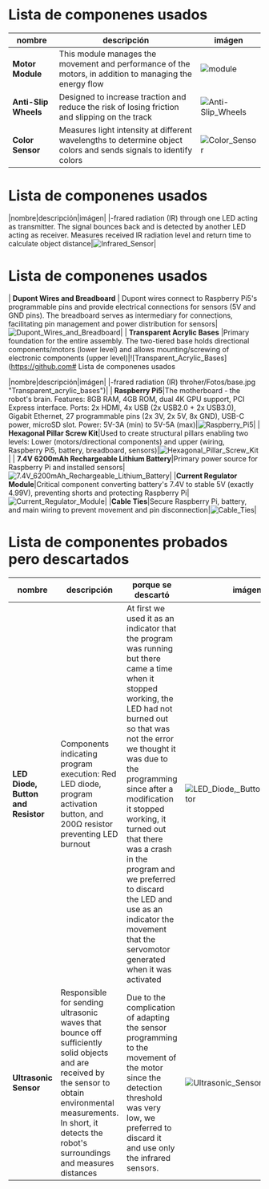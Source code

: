# Lista de componenes usados

|nombre|descripción|imágen|
|------|-----------|------|
| **Motor Module** | This module manages the movement and performance of the motors, in addition to managing the energy flow| ![module](https://github.com/nestoxuy/OSCORP/blob/main/other/Fotos/modulo_de_motores.jpg "motor module") |
| **Anti-Slip Wheels** |Designed to increase traction and reduce the risk of losing friction and slipping on the track |![Anti-Slip_Wheels](https://github.com/nestoxuy/OSCORP/blob/main/other/Fotos/ruedas_antiresbalantes.jpg "Anti-slip wheels")|
| **Color Sensor** |Measures light intensity at different wavelengths to determine object colors and sends signals to identify colors|![Color_Sensor](https://github.com/nestoxuy/OSCORP/blob/main/other/Fotos/sensor_de_color.jpg "Color_sensor")|
# Lista de componenes usados

|nombre|descripción|imágen|
|-frared radiation (IR) through one LED acting as transmitter. The signal bounces back and is detected by another LED acting as receiver. Measures received IR radiation level and return time to calculate object distance|![Infrared_Sensor](https://github.com/nestoxuy/OSCORP/blob/main/other/Fotos/sensor_infrarrojos.jpg "Infrared_sensor")|
# Lista de componenes usados
| **Dupont Wires and Breadboard** | Dupont wires connect to Raspberry Pi5's programmable pins and provide electrical connections for sensors (5V and GND pins). The breadboard serves as intermediary for connections, facilitating pin management and power distribution for sensors|![Dupont_Wires_and_Breadboard](https://github.com/nestoxuy/OSCORP/blob/main/other/Fotos/Proto_Board_y_cables_Dupont.jpeg "Dupont_wires_and_breadboard")|
| **Transparent Acrylic Bases** |Primary foundation for the entire assembly. The two-tiered base holds directional components/motors (lower level) and allows mounting/screwing of electronic components (upper level)|![Transparent_Acrylic_Bases](https://github.com# Lista de componenes usados

|nombre|descripción|imágen|
|-frared radiation (IR) throher/Fotos/base.jpg "Transparent_acrylic_bases")|
| **Raspberry Pi5**|The motherboard - the robot's brain. Features: 8GB RAM, 4GB ROM, dual 4K GPU support, PCI Express interface. Ports: 2x HDMI, 4x USB (2x USB2.0 + 2x USB3.0), Gigabit Ethernet, 27 programmable pins (2x 3V, 2x 5V, 8x GND), USB-C power, microSD slot. Power: 5V-3A (min) to 5V-5A (max)|![Raspberry_Pi5](https://github.com/nestoxuy/OSCORP/blob/main/other/Fotos/raspberry-pi-5-03.jpg "Raspberry_Pi5")|
| **Hexagonal Pillar Screw Kit**|Used to create structural pillars enabling two levels: Lower (motors/directional components) and upper (wiring, Raspberry Pi5, battery, breadboard, sensors)|![Hexagonal_Pillar_Screw_Kit](https://github.com/nestoxuy/OSCORP/blob/main/other/Fotos/Kit_de_tornillos_hexagonales_para_pilares.jpg "Hexagonal_pillar_screw_kit")|
| **7.4V 6200mAh Rechargeable Lithium Battery**|Primary power source for Raspberry Pi and installed sensors|![7.4V_6200mAh_Rechargeable_Lithium_Battery](https://github.com/nestoxuy/OSCORP/blob/main/other/Fotos/Bateria_de_Litio_recargable_de_7.4V_y_6200mha.jpg "7.4V_6200mAh_rechargeable_lithium_battery")|
|**Current Regulator Module**|Critical component converting battery's 7.4V to stable 5V (exactly 4.99V), preventing shorts and protecting Raspberry Pi|![Current_Regulator_Module](https://github.com/nestoxuy/OSCORP/blob/main/other/Fotos/Modulo_regulador_de_corriente.jpg "Current_regulator_module")|
|**Cable Ties**|Secure Raspberry Pi, battery, and main wiring to prevent movement and pin disconnection|![Cable_Ties](https://github.com/nestoxuy/OSCORP/blob/main/other/Fotos/Tirrac.jpg "Cable_ties")|


# Lista de componentes probados pero descartados

|nombre|descripción|porque se descartó|imágen|
|------|-----------|------------------|------|
|**LED Diode, Button and Resistor** |Components indicating program execution: Red LED diode, program activation button, and 200Ω resistor preventing LED burnout|At first we used it as an indicator that the program was running but there came a time when it stopped working, the LED had not burned out so that was not the error we thought it was due to the programming since after a modification it stopped working, it turned out that there was a crash in the program and we preferred to discard the LED and use as an indicator the movement that the servomotor generated when it was activated|![LED_Diode,_Button_and_Resistor](https://github.com/nestoxuy/OSCORP/blob/main/other/Fotos/Diodo_LED%2C_boton_y_resistencia.jpg "LED_diode,_button_and_resistor")|
| **Ultrasonic Sensor** |Responsible for sending ultrasonic waves that bounce off sufficiently solid objects and are received by the sensor to obtain environmental measurements. In short, it detects the robot's surroundings and measures distances |Due to the complication of adapting the sensor programming to the movement of the motor since the detection threshold was very low, we preferred to discard it and use only the infrared sensors.|![Ultrasonic_Sensor](https://github.com/nestoxuy/OSCORP/blob/main/other/Fotos/sensor_ultrasonido.jpg "ultrasonic_sensor")|
